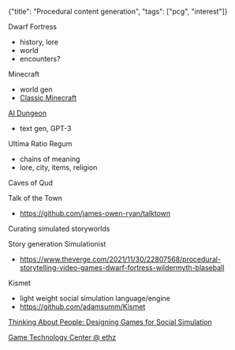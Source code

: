 {"title": "Procedural content generation", "tags": ["pcg", "interest"]}

Dwarf Fortress
* history, lore
* world
* encounters?

Minecraft
* world gen
* [Classic Minecraft](https://classic.minecraft.net/)

[AI Dungeon](https://play.aidungeon.io/)
* text gen, GPT-3

Ultima Ratio Regum
* chains of meaning
* lore, city, items, religion

Caves of Qud

Talk of the Town
* https://github.com/james-owen-ryan/talktown

Curating simulated storyworlds

Story generation
Simulationist
* https://www.theverge.com/2021/11/30/22807568/procedural-storytelling-video-games-dwarf-fortress-wildermyth-blaseball

Kismet
* light weight social simulation language/engine
* https://github.com/adamsumm/Kismet

[Thinking About People: Designing Games for Social Simulation](https://www.gamasutra.com/blogs/MituKhandakerKokoris/20150325/239662/Thinking_About_People_Designing_Games_for_Social_Simulation.php)

[Game Technology Center @ ethz](https://gtc.inf.ethz.ch/research/emergent-narrative.html)
